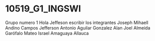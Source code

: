 # 10519_G1_INGSWI
Grupo numero 1
Hola Jeffeson escribir los integrantes
Joseph Mihaell Andino Campos 
Jefferson Antonio Aguilar Gonzalez
Alan Joel Almeida Garófalo
Mateo Israel Amaguaya Allauca
